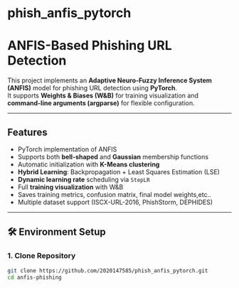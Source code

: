 # phish_anfis_pytorch
# ANFIS-Based Phishing URL Detection

This project implements an **Adaptive Neuro-Fuzzy Inference System (ANFIS)** model for phishing URL detection using **PyTorch**.  
It supports **Weights & Biases (W&B)** for training visualization and **command-line arguments (argparse)** for flexible configuration.

---

## Features
-  PyTorch implementation of ANFIS  
-  Supports both **bell-shaped** and **Gaussian** membership functions  
-  Automatic initialization with **K-Means clustering**  
-  **Hybrid Learning**: Backpropagation + Least Squares Estimation (LSE)  
-  **Dynamic learning rate** scheduling via `StepLR`  
-  Full **training visualization** with W&B  
-  Saves training metrics, confusion matrix, final model weights,etc..  
-  Multiple dataset support (ISCX-URL-2016, PhishStorm, DEPHIDES)

---

## 🛠️ Environment Setup

### 1. Clone Repository
```bash
git clone https://github.com/2020147585/phish_anfis_pytorch.git
cd anfis-phishing
